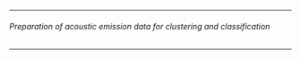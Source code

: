 ---------------------
###### Preparation of acoustic emission data for clustering and classification
--------------------
